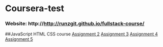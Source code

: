 # Coursera-test
### Website: http://http://runzgit.github.io/fullstack-course/
##JavaScript HTML CSS course
[Assignment 2](http://runzgit.github.io/fullstack-course/javascript-html-css/Assignment2/modulo2-ans.html)
[Assignment 3](http://runzgit.github.io/fullstack-course/javascript-html-css/Assignment3/)
[Assignment 4](http://runzgit.github.io/fullstack-course/javascript-html-css/Assignment4/harder/)
[Assignment 5](http://runzgit.github.io/fullstack-course/javascript-html-css/Assignment5/)

